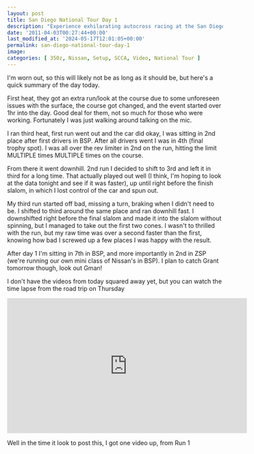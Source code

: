 ```yaml
---
layout: post
title: San Diego National Tour Day 1
description: "Experience exhilarating autocross racing at the San Diego National Tour. Dive into intense competition, camaraderie, and Z car glory. #Autocross #RacingLife"
date: '2011-04-03T00:27:44+00:00'
last_modified_at: '2024-05-17T12:01:05+00:00'
permalink: san-diego-national-tour-day-1
image:
categories: [ 350z, Nissan, Setup, SCCA, Video, National Tour ]
---
```

I'm worn out, so this will likely not be as long as it should be, but here's a quick summary of the day today.

First heat, they got an extra run/look at the course due to some unforeseen issues with the surface, the course got changed, and the event started over 1hr into the day. Good deal for them, not so much for those who were working. Fortunately I was just walking around talking on the mic.

I ran third heat, first run went out and the car did okay, I was sitting in 2nd place after first drivers in BSP. After all drivers went I was in 4th (final trophy spot). I was all over the rev limiter in 2nd on the run, hitting the limit MULTIPLE times MULTIPLE times on the course.

From there it went downhill. 2nd run I decided to shift to 3rd and left it in third for a long time. That actually played out well (I think, I'm hoping to look at the data tonight and see if it was faster), up until right before the finish slalom, in which I lost control of the car and spun out.

My third run started off bad, missing a turn, braking when I didn't need to be. I shifted to third around the same place and ran downhill fast. I downshifted right before the final slalom and made it into the slalom without spinning, but I managed to take out the first two cones. I wasn't to thrilled with the run, but my raw time was over a second faster than the first, knowing how bad I screwed up a few places I was happy with the result.

After day 1 I'm sitting in 7th in BSP, and more importantly in 2nd in ZSP (we're running our own mini class of Nissan's in BSP). I plan to catch Grant tomorrow though, look out Gman!

I don't have the videos from today squared away yet, but you can watch the time lapse from the road trip on Thursday

<iframe width="560" height="315" src="https://www.youtube.com/embed/bJF5nh5_5SQ?si=7lHP_Ebnh8x8Et3O" title="YouTube video player" frameborder="0" allow="accelerometer; autoplay; clipboard-write; encrypted-media; gyroscope; picture-in-picture; web-share" referrerpolicy="strict-origin-when-cross-origin" allowfullscreen></iframe> 

Well in the time it look to post this, I got one video up, from Run 1

